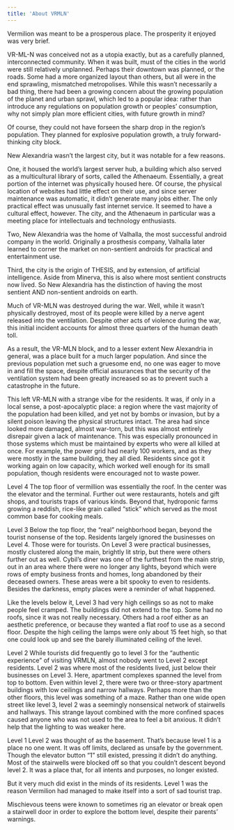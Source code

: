 ```yaml
---
title: 'About VRMLN'
---
```


Vermilion was meant to be a prosperous place. The prosperity it enjoyed was very brief. 

VR-ML-N was conceived not as a utopia exactly, but as a carefully planned, interconnected community. When it was built, must of the cities in the world were still relatively unplanned. Perhaps their downtown was planned, or the roads. Some had a more organized layout than others, but all were in the end sprawling, mismatched metropolises. While this wasn’t necessarily a bad thing, there had been a growing concern about the growing population of the planet and urban sprawl, which led to a popular idea: rather than introduce any regulations on population growth or peoples’ consumption, why not simply plan more efficient cities, with future growth in mind?

Of course, they could not have forseen the sharp drop in the region’s population. They planned for explosive population growth, a truly forward-thinking city block. 

New Alexandria wasn’t the largest city, but it was notable for a few reasons.

One, it housed the world’s largest server hub, a building which also served as a multicultural library of sorts, called the Athenaeum. Essentially, a great portion of the internet was physically housed here. Of course, the physical location of websites had little effect on their use, and since server maintenance was automatic, it didn’t generate many jobs either. The only practical effect was unusually fast internet service. It seemed to have a cultural effect, however. The city, and the Athenaeum in particular was a meeting place for intellectuals and technology enthusiasts.

Two, New Alexandria was the home of Valhalla, the most successful android company in the world. Originally a prosthesis company, Valhalla later learned to corner the market on non-sentient androids for practical and entertainment use. 

Third, the city is the origin of THESIS, and by extension, of artificial intelligence. Aside from Minerva, this is also where most sentient constructs now lived. So New Alexandria has the distinction of having the most sentient AND non-sentient androids on earth.

Much of VR-MLN was destroyed during the war. Well, while it wasn’t physically destroyed, most of its people were killed by a nerve agent released into the ventilation. Despite other acts of violence during the war, this initial incident accounts for almost three quarters of the human death toll.

As a result, the VR-MLN block, and to a lesser extent New Alexandria in general, was a place built for a much larger population. And since the previous population met such a gruesome end, no one was eager to move in and fill the space, despite official assurances that the security of the ventilation  system had been greatly increased so as to prevent such a catastrophe in the future.

This left VR-MLN with a strange vibe for the residents. It was, if only in a local sense, a post-apocalyptic place: a region where the vast majority of the population had been killed, and yet not by bombs or invasion, but by a silent poison leaving the physical structures intact. The area had since looked more damaged, almost war-torn, but this was almost entirely disrepair given a lack of maintenance. This was especially pronounced in those systems which must be maintained by experts who were all killed at once. For example, the power grid had nearly 100 workers, and as they were mostly in the same building, they all died. Residents since got it working again on low capacity, which worked well enough for its small population, though residents were encouraged not to waste power.

Level 4
The top floor of vermillion was essentially the roof. In the center was the elevator and the terminal. Further out were restaurants, hotels and gift shops, and tourists traps of various kinds. Beyond that, hydroponic farms growing a reddish, rice-like grain called “stick” which served as the most common base for cooking meals.

Level 3
Below the top floor, the “real” neighborhood began, beyond the tourist nonsense of the top. Residents largely ignored the businesses on Level 4. Those were for tourists. On Level 3 were practical businesses, mostly clustered along the main, brightly lit strip, but there were others further out as well. Cybil’s diner was one of the furthest from the main strip, out in an area where there were no longer any lights, beyond which were rows of empty business fronts and homes, long abandoned by their deceased owners. These areas were a bit spooky to even to residents. Besides the darkness, empty places were a reminder of what happened.

Like the levels below it, Level 3 had very high ceilings so as not to make people feel cramped. The buildings did not extend to the top. Some had no roofs, since it was not really necessary. Others had a roof either as an aesthetic preference, or because they wanted a flat roof to use as a second floor. Despite the high ceiling the lamps were only about 15 feet high, so that one could look up and see the barely illuminated ceiling of the level.

Level 2
While tourists did frequently go to level 3 for the “authentic experience” of visiting VRMLN, almost nobody went to Level 2 except residents. Level 2 was where most of the residents lived, just below their businesses on Level 3. Here, apartment complexes spanned the level from top to bottom. Even within level 2, there were two or three-story apartment buildings with low ceilings and narrow hallways. Perhaps more than the other floors, this level was something of a maze. Rather than one wide open street like level 3, level 2 was a seemingly nonsensical network of stairwells and hallways. This strange layout combined with the more confined spaces caused anyone who was not used to the area to feel a bit anxious. It didn’t help that the lighting to was weaker here. 

Level 1
Level 2 was thought of as the basement. That’s because level 1 is a place no one went. It was off limits, declared as unsafe by the government. Though the elevator button “1” still existed, pressing it didn’t do anything. Most of the stairwells were blocked off so that you couldn’t descent beyond level 2. It was a place that, for all intents and purposes, no longer existed.

But it very much did exist in the minds of its residents. Level 1 was the reason Vermilion had managed to make itself into a sort of sad tourist trap.

Mischievous teens were known to sometimes rig an elevator or break open a stairwell door in order to explore the bottom level, despite their parents’ warnings.